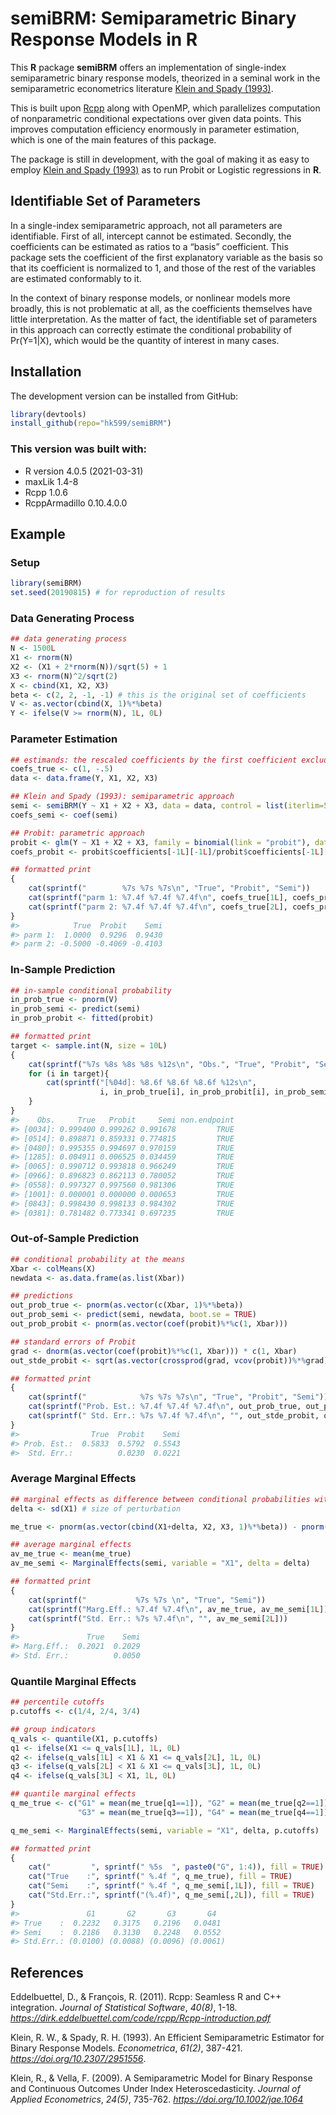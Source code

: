 
<!-- README.md is generated from README.Rmd. Please edit that file -->

# semiBRM: Semiparametric Binary Response Models in R

This **R** package **semiBRM** offers an implementation of single-index
semiparametric binary response models, theorized in a seminal work in
the semiparametric econometrics literature [Klein and Spady
(1993)](https://doi.org/10.2307/2951556).

This is built upon [Rcpp](http://www.rcpp.org) along with OpenMP, which
parallelizes computation of nonparametric conditional expectations over
given data points. This improves computation efficiency enormously in
parameter estimation, which is one of the main features of this package.

The package is still in development, with the goal of making it as easy
to employ [Klein and Spady (1993)](https://doi.org/10.2307/2951556) as
to run Probit or Logistic regressions in **R**.

## Identifiable Set of Parameters

In a single-index semiparametric approach, not all parameters are
identifiable. First of all, intercept cannot be estimated. Secondly, the
coefficients can be estimated as ratios to a “basis” coefficient. This
package sets the coefficient of the first explanatory variable as the
basis so that its coefficient is normalized to 1, and those of the rest
of the variables are estimated conformably to it.

In the context of binary response models, or nonlinear models more
broadly, this is not problematic at all, as the coefficients themselves
have little interpretation. As the matter of fact, the identifiable set
of parameters in this approach can correctly estimate the conditional
probability of Pr(Y=1|X), which would be the quantity of interest in
many cases.

## Installation

The development version can be installed from GitHub:

``` r
library(devtools)
install_github(repo="hk599/semiBRM")
```

### This version was built with:

  - R version 4.0.5 (2021-03-31)
  - maxLik 1.4-8
  - Rcpp 1.0.6
  - RcppArmadillo 0.10.4.0.0

## Example

### Setup

``` r
library(semiBRM)
set.seed(20190815) # for reproduction of results
```

### Data Generating Process

``` r
## data generating process
N <- 1500L
X1 <- rnorm(N)
X2 <- (X1 + 2*rnorm(N))/sqrt(5) + 1
X3 <- rnorm(N)^2/sqrt(2)
X <- cbind(X1, X2, X3)
beta <- c(2, 2, -1, -1) # this is the original set of coefficients
V <- as.vector(cbind(X, 1)%*%beta)
Y <- ifelse(V >= rnorm(N), 1L, 0L)
```

### Parameter Estimation

``` r
## estimands: the rescaled coefficients by the first coefficient excluding intercept
coefs_true <- c(1, -.5)
data <- data.frame(Y, X1, X2, X3)

## Klein and Spady (1993): semiparametric approach
semi <- semiBRM(Y ~ X1 + X2 + X3, data = data, control = list(iterlim=50))
coefs_semi <- coef(semi)

## Probit: parametric approach
probit <- glm(Y ~ X1 + X2 + X3, family = binomial(link = "probit"), data = data)
coefs_probit <- probit$coefficients[-1L][-1L]/probit$coefficients[-1L][1L]

## formatted print
{
    cat(sprintf("        %7s %7s %7s\n", "True", "Probit", "Semi"))
    cat(sprintf("parm 1: %7.4f %7.4f %7.4f\n", coefs_true[1L], coefs_probit[1L], coefs_semi[1L]))
    cat(sprintf("parm 2: %7.4f %7.4f %7.4f\n", coefs_true[2L], coefs_probit[2L], coefs_semi[2L]))
}
#>            True  Probit    Semi
#> parm 1:  1.0000  0.9296  0.9430
#> parm 2: -0.5000 -0.4069 -0.4103
```

### In-Sample Prediction

``` r
## in-sample conditional probability
in_prob_true <- pnorm(V)
in_prob_semi <- predict(semi)
in_prob_probit <- fitted(probit)

## formatted print
target <- sample.int(N, size = 10L)
{
    cat(sprintf("%7s %8s %8s %8s %12s\n", "Obs.", "True", "Probit", "Semi", "non.endpoint") )
    for (i in target){
        cat(sprintf("[%04d]: %8.6f %8.6f %8.6f %12s\n",
                    i, in_prob_true[i], in_prob_probit[i], in_prob_semi$prob[i], in_prob_semi$non.endpoint[i]))
    }
}
#>    Obs.     True   Probit     Semi non.endpoint
#> [0034]: 0.999400 0.999262 0.991678         TRUE
#> [0514]: 0.898871 0.859331 0.774815         TRUE
#> [0480]: 0.995355 0.994697 0.970159         TRUE
#> [1285]: 0.004911 0.006525 0.034459         TRUE
#> [0065]: 0.990712 0.993818 0.966249         TRUE
#> [0966]: 0.896823 0.862113 0.780052         TRUE
#> [0558]: 0.997327 0.997560 0.981306         TRUE
#> [1001]: 0.000001 0.000000 0.000653         TRUE
#> [0843]: 0.998430 0.998133 0.984302         TRUE
#> [0381]: 0.781482 0.773341 0.697235         TRUE
```

### Out-of-Sample Prediction

``` r
## conditional probability at the means
Xbar <- colMeans(X)
newdata <- as.data.frame(as.list(Xbar))

## predictions
out_prob_true <- pnorm(as.vector(c(Xbar, 1)%*%beta))
out_prob_semi <- predict(semi, newdata, boot.se = TRUE)
out_prob_probit <- pnorm(as.vector(coef(probit)%*%c(1, Xbar)))

## standard errors of Probit
grad <- dnorm(as.vector(coef(probit)%*%c(1, Xbar))) * c(1, Xbar)
out_stde_probit <- sqrt(as.vector(crossprod(grad, vcov(probit))%*%grad))

## formatted print
{
    cat(sprintf("            %7s %7s %7s\n", "True", "Probit", "Semi"))
    cat(sprintf("Prob. Est.: %7.4f %7.4f %7.4f\n", out_prob_true, out_prob_probit, out_prob_semi$prob))
    cat(sprintf(" Std. Err.: %7s %7.4f %7.4f\n", "", out_stde_probit, out_prob_semi$boot.se))
}
#>                True  Probit    Semi
#> Prob. Est.:  0.5833  0.5792  0.5543
#>  Std. Err.:          0.0230  0.0221
```

### Average Marginal Effects

``` r
## marginal effects as difference between conditional probabilities with and without perturbation
delta <- sd(X1) # size of perturbation

me_true <- pnorm(as.vector(cbind(X1+delta, X2, X3, 1)%*%beta)) - pnorm(as.vector(cbind(X, 1)%*%beta))

## average marginal effects
av_me_true <- mean(me_true)
av_me_semi <- MarginalEffects(semi, variable = "X1", delta = delta)

## formatted print
{
    cat(sprintf("           %7s %7s \n", "True", "Semi"))
    cat(sprintf("Marg.Eff.: %7.4f %7.4f\n", av_me_true, av_me_semi[1L]))
    cat(sprintf("Std. Err.: %7s %7.4f\n", "", av_me_semi[2L]))
}
#>               True    Semi 
#> Marg.Eff.:  0.2021  0.2029
#> Std. Err.:          0.0050
```

### Quantile Marginal Effects

``` r
## percentile cutoffs
p.cutoffs <- c(1/4, 2/4, 3/4)

## group indicators
q_vals <- quantile(X1, p.cutoffs)
q1 <- ifelse(X1 <= q_vals[1L], 1L, 0L)
q2 <- ifelse(q_vals[1L] < X1 & X1 <= q_vals[2L], 1L, 0L)
q3 <- ifelse(q_vals[2L] < X1 & X1 <= q_vals[3L], 1L, 0L)
q4 <- ifelse(q_vals[3L] < X1, 1L, 0L)

## quantile marginal effects
q_me_true <- c("G1" = mean(me_true[q1==1]), "G2" = mean(me_true[q2==1]),
               "G3" = mean(me_true[q3==1]), "G4" = mean(me_true[q4==1]))

q_me_semi <- MarginalEffects(semi, variable = "X1", delta, p.cutoffs)

## formatted print
{
    cat("         ", sprintf(" %5s  ", paste0("G", 1:4)), fill = TRUE)
    cat("True    :", sprintf(" %.4f ", q_me_true), fill = TRUE)
    cat("Semi    :", sprintf(" %.4f ", q_me_semi[,1L]), fill = TRUE)
    cat("Std.Err.:", sprintf("(%.4f)", q_me_semi[,2L]), fill = TRUE)
}
#>               G1       G2       G3       G4  
#> True    :  0.2232   0.3175   0.2196   0.0481 
#> Semi    :  0.2186   0.3130   0.2248   0.0552 
#> Std.Err.: (0.0100) (0.0088) (0.0096) (0.0061)
```

## References

Eddelbuettel, D., & François, R. (2011). Rcpp: Seamless R and C++
integration. *Journal of Statistical Software*, *40(8)*, 1-18.
*<https://dirk.eddelbuettel.com/code/rcpp/Rcpp-introduction.pdf>*

Klein, R. W., & Spady, R. H. (1993). An Efficient Semiparametric
Estimator for Binary Response Models. *Econometrica*, *61(2)*, 387-421.
*<https://doi.org/10.2307/2951556>*.

Klein, R., & Vella, F. (2009). A Semiparametric Model for Binary
Response and Continuous Outcomes Under Index Heteroscedasticity.
*Journal of Applied Econometrics*, *24(5)*, 735-762.
*<https://doi.org/10.1002/jae.1064>*

